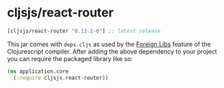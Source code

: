 # cljsjs/react-router

[](dependency)
```clojure
[cljsjs/react-router "0.13.2-0"] ;; latest release
```
[](/dependency)

This jar comes with `deps.cljs` as used by the [Foreign Libs][flibs] feature
of the Clojurescript compiler. After adding the above dependency to your project
you can require the packaged library like so:

```clojure
(ns application.core
  (:require cljsjs.react-router))
```

[flibs]: https://github.com/clojure/clojurescript/wiki/Packaging-Foreign-Dependencies
